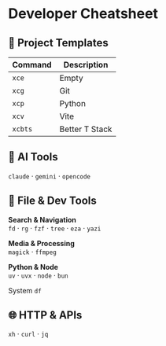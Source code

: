 # Developer Cheatsheet

## 🚀 Project Templates

| Command | Description |
|---------|-------------|
| `xce` | Empty |
| `xcg` | Git |
| `xcp` | Python |
| `xcv` | Vite |
| `xcbts` | Better T Stack |

## 🤖 AI Tools

`claude` · `gemini` · `opencode`

## 📁 File & Dev Tools

**Search & Navigation**  
`fd` · `rg` · `fzf` · `tree` · `eza` · `yazi`

**Media & Processing**  
`magick` · `ffmpeg`

**Python & Node**  
`uv` · `uvx` · `node` · `bun`

System
`df`

## 🌐 HTTP & APIs

`xh` · `curl` · `jq`

